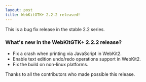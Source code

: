 ```yaml
---
layout: post
title: WebKitGTK+ 2.2.2 released!
---
```


This is a bug fix release in the stable 2.2 series.

### What's new in the WebKitGTK+ 2.2.2 release?

 - Fix a crash when printing via JavaScript in WebKit2.
 - Enable text edition undo/redo operations support in WebKit2.
 - Fix the build on non-linux platforms.

Thanks to all the contributors who made possible this release.